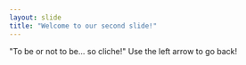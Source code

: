 ```yaml
---
layout: slide
title: "Welcome to our second slide!"
---
```

"To be or not to be... so cliche!"
Use the left arrow to go back!
